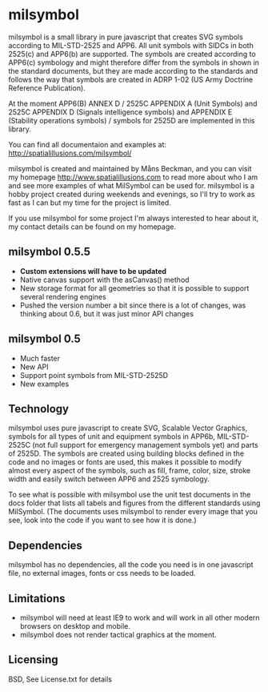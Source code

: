 milsymbol
=========

milsymbol is a small library in pure javascript that creates SVG symbols according to MIL-STD-2525 and APP6. All unit symbols with SIDCs in both 2525(c) and APP6(b) are supported. The symbols are created according to APP6(c) symbology and might therefore differ from the  symbols in shown in the standard documents, but they are made according to the standards and follows the way that symbols are created in ADRP 1-02 (US Army Doctrine Reference Publication).

At the moment APP6(B) ANNEX D / 2525C APPENDIX A (Unit Symbols) and 2525C APPENDIX D (Signals intelligence symbols) and APPENDIX E (Stability operations symbols) /  symbols for 2525D are implemented in this library.

You can find all documentaion and examples at:
http://spatialillusions.com/milsymbol/

milsymbol is created and maintained by Måns Beckman, and you can visit my homepage http://www.spatialillusions.com to read more about who I am and see more examples of what MilSymbol can be used for. milsymbol is a hobby project created during weekends and evenings, so I'll try to work as fast as I can but my time for the project is limited.

If you use milsymbol for some project I'm always interested to hear about it, my contact details can be found on my homepage.

milsymbol 0.5.5
-------------
* **Custom extensions will have to be updated**
* Native canvas support with the asCanvas() method
* New storage format for all geometries so that it is possible to support several rendering engines
* Pushed the version number a bit since there is a lot of changes, was thinking about 0.6, but it was just minor API changes


milsymbol 0.5
-------------
* Much faster
* New API
* Support point symbols from MIL-STD-2525D
* New examples

Technology
----------

milsymbol uses pure javascript to create SVG, Scalable Vector Graphics, symbols for all types of unit and equipment symbols in APP6b, MIL-STD-2525C (not full support for emergency management symbols yet) and parts of 2525D. The symbols are created using building blocks defined in the code and no images or fonts are used, this makes it possible to modify almost every aspect of the symbols, such as fill, frame, color, size, stroke width and easily switch between APP6 and 2525 symbology.

To see what is possible with milsymbol use the unit test documents in the docs folder that lists all tabels and figures from the different standards using MilSymbol. (The documents uses milsymbol to render every image that you see, look into the code if you want to see how it is done.)

Dependencies
------------

milsymbol has no dependencies, all the code you need is in one javascript file, no external images, fonts or css needs to be loaded. 

Limitations
-----------

* milsymbol will need at least IE9 to work and will work in all other modern browsers on desktop and mobile.
* milsymbol does not render tactical graphics at the moment.

Licensing
---------

BSD, See License.txt for details
